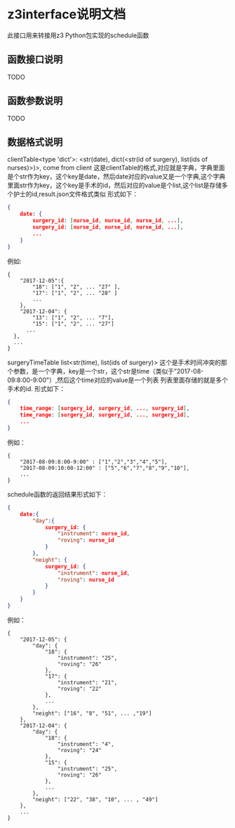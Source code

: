 # z3interface说明文档
此接口用来转接用z3 Python包实现的schedule函数
## 函数接口说明
TODO
## 函数参数说明
TODO
## 数据格式说明
clientTable<type 'dict'>: <str(date), dict(<str(id of surgery), list(ids of nurses)>)>, come from client
这是clientTable的格式,对应就是字典，字典里面是个str作为key，这个key是date，然后date对应的value又是一个字典,这个字典里面str作为key，这个key是手术的id，然后对应的value是个list,这个list是存储多个护士的id,result.json文件格式类似
形式如下：
```json
{
    date: {
        surgery_id: [nurse_id, nurse_id, nurse_id, ...],
        surgery_id: [nurse_id, nurse_id, nurse_id, ...],
        ...
    }
}
```
例如:
```
{
    "2017-12-05":{
        "18": ["1", "2", ... "27" ],
        "17": ["1", "2", ... "28" ]
        ...
    },
    "2017-12-04": {
        "13": ["1", "2", ... "7"],
        "15": ["1", "2", ... "27"]
      ...
  },
  ...
}
```

surgeryTimeTable list<str(time), list(ids of surgery)>
这个是手术时间冲突的那个参数，是一个字典，key是一个str，这个str是time（类似于”2017-08-09:8:00-9:00"）,然后这个time对应的value是一个列表
列表里面存储的就是多个手术的id.
形式如下：
```json
{
    time_range: [surgery_id, surgery_id, ..., surgery_id],
    time_range: [surgery_id, surgery_id, ..., surgery_id],
    ...
}
```
例如：
```
{
    "2017-08-09:8:00-9:00" : ["1","2","3","4","5"],
    "2017-08-09:10:00-12:00" : ["5","6","7","8","9","10"],
    ...
}
```
schedule函数的返回结果形式如下：
```json
{
    date:{
        "day":{
            surgery_id: {
                "instrument": nurse_id,
                "roving": nurse_id
            }
        },
        "neight": {
            surgery_id: {
                "instrument": nurse_id,
                "roving": nurse_id
            }
        }
    }
}
```
例如：
```
{
    "2017-12-05": {
        "day": {
            "18": {
                "instrument": "25",
                "roving": "26"
            },
            "17": {
                "instrument": "21",
                "roving": "22"
            },
            ...
        },
        "neight": ["16", "8", "51", ... ,"19"]
    },
    "2017-12-04": {
        "day": {
            "18": {
                "instrument": "4",
                "roving": "24"
            },
            "15": {
                "instrument": "25",
                "roving": "26"
            },
            ...
        },
        "neight": ["22", "38", "10", ... , "49"]
    },
    ...
}
```
